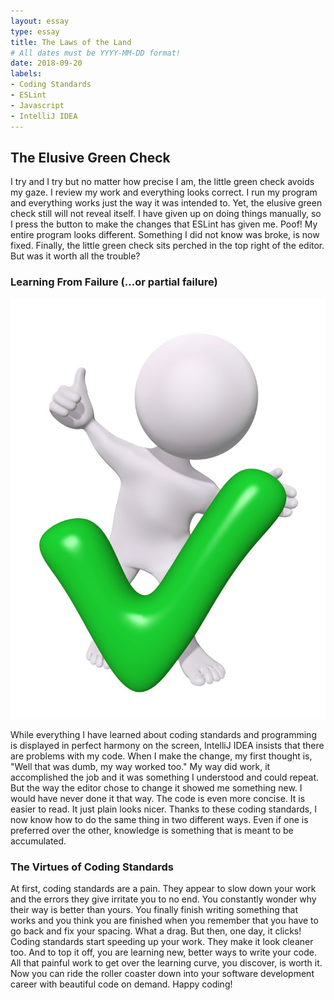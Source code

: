 ```yaml
---
layout: essay
type: essay
title: The Laws of the Land
# All dates must be YYYY-MM-DD format!
date: 2018-09-20
labels:
- Coding Standards
- ESLint
- Javascript
- IntelliJ IDEA
---
```


## The Elusive Green Check

I try and I try but no matter how precise I am, the little green check avoids my gaze. I review my work and everything looks correct. I run my program and everything works just the way it was intended to. Yet, the elusive green check still will not reveal itself. I have given up on doing things manually, so I press the button to make the changes that ESLint has given me. Poof! My entire program looks different. Something I did not know was broke, is now fixed. Finally, the little green check sits perched in the top right of the editor. But was it worth all the trouble?

### Learning From Failure (...or partial failure)

<img class="ui medium right floated rounded image" src="/images/green-check.jpg">

While everything I have learned about coding standards and programming is displayed in perfect harmony on the screen, IntelliJ IDEA insists that there are problems with my code. When I make the change, my first thought is, "Well that was dumb, my way worked too." My way did work, it accomplished the job and it was something I understood and could repeat. But the way the editor chose to change it showed me something new. I would have never done it that way. The code is even more concise. It is easier to read. It just plain looks nicer. Thanks to these coding standards, I now know how to do the same thing in two different ways. Even if one is preferred over the other, knowledge is something that is meant to be accumulated. 

### The Virtues of Coding Standards

<omg class="ui medium right floated rounded image" src="../images/comic-code.jpg">

At first, coding standards are a pain. They appear to slow down your work and the errors they give irritate you to no end. You constantly wonder why their way is better than yours. You finally finish writing something that works and you think you are finished when you remember that you have to go back and fix your spacing. What a drag. But then, one day, it clicks! Coding standards start speeding up your work. They make it look cleaner too. And to top it off, you are learning new, better ways to write your code. All that painful work to get over the learning curve, you discover, is worth it. Now you can ride the roller coaster down into your software development career with beautiful code on demand. Happy coding!
